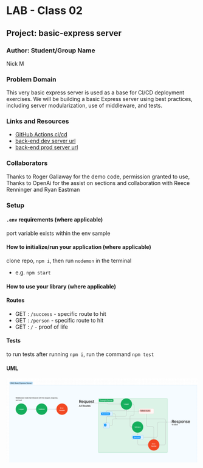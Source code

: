 # LAB - Class 02

## Project: basic-express server

### Author: Student/Group Name
Nick M
### Problem Domain  

This very basic express server is used as a base for CI/CD deployment exercises. We will be building a basic Express server using best practices, including server modularization, use of middleware, and tests.

### Links and Resources

- [GitHub Actions ci/cd](https://github.com/nickmullaney/basic-express-server/actions) 
- [back-end dev server url](https://basic-express-server-dev-s3kt.onrender.com)
- [back-end prod server url](https://basic-express-server-prod-kctt.onrender.com) 

### Collaborators

Thanks to Roger Gallaway for the demo code, permission granted to use, Thanks to OpenAi for the assist on sections and collaboration with Reece Renninger and Ryan Eastman
### Setup

#### `.env` requirements (where applicable)

port variable exists within the env sample


#### How to initialize/run your application (where applicable)

clone repo, `npm i`, then run `nodemon` in the terminal
- e.g. `npm start`

#### How to use your library (where applicable)

#### Routes
<!-- All routes should be documented -->
- GET : `/success` - specific route to hit
- GET : `/person` - specific route to hit
- GET : `/` - proof of life

#### Tests

to run tests after running `npm i`, run the command `npm test` 

#### UML

![image](assets/lab2%20uml.png)